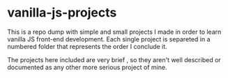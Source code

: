 # vanilla-js-projects

This is a repo dump with simple and small projects I made in order to learn vanilla JS front-end development. Each single project is separeted in a numbered folder that represents the order I conclude it.

The projects here included are very brief , so they aren't well described or documented as any other more serious project of mine.

